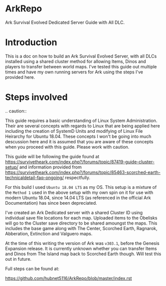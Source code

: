 # ArkRepo
Ark Survival Evolved Dedicated Server Guide with All DLC.

Introduction
==================

This is a doc on how to build an Ark Survival Evolved Server, with all DLCs installed using a shared cluster method for allowing Items, Dinos and players to transfer between world maps. I've tested this guide out multiple times and have my own running servers for Ark using the steps I've provided here.

Steps involved
==================

.. caution::

 This guide requires a basic understanding of Linux System Administration. Their are several concepts with regards to Linux that are being applied here including the creation of SystemD Units and modifying of Linux File Heirarchy for Ubuntu 18.04. These concepts I won't be going into much descussion here and it is assumed that you are aware of these concepts when you proceed with this guide. Please work with caution.

This guide will be following the guide found at https://survivetheark.com/index.php?/forums/topic/87419-guide-cluster-setup/ and information provided from https://survivetheark.com/index.php?/forums/topic/85463-scorched-earth-technicaldetail-faq-ongoing/ respectfully. 

For this build I used ``Ubuntu 18.04 LTS`` as my OS. This setup is a mixture of the ``Method 1`` used in the above setup with my own spin on it for use with modern Ubuntu 18.04, since 14.04 LTS (as referenced in the official Ark Documentation) has since been depreciated.

I've created an Ark Dedicated server with a shared Cluster ID using individual save file locations for each map. Uploaded items to the Obelisks will go to the Cluster save directory to be shared amoungst the maps. This includes the base game along with The Center, Scorched Earth, Ragnarok, Abberation, Extinction and Valguero maps. 

At the time of this writing the version of Ark was ``v303.1``, before the Genesis Expansion release. It is currently unknown whether you can transfer Items and Dinos from The Island map back to Scorched Earth though. Will test this out in future.

Full steps can be found at:

https://github.com/hubnet5116/ArkRepo/blob/master/index.rst
